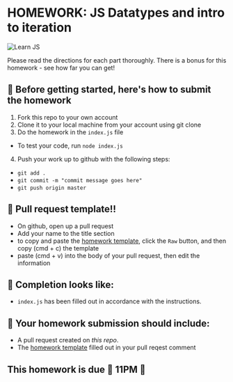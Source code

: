 # HOMEWORK: JS Datatypes and intro to iteration

![Learn JS](hotel.jpg)

Please read the directions for each part thoroughly. There is a bonus for this homework - see how far you can get!

## 🚀 Before getting started, here's how to submit the homework

1.  Fork this repo to your own account
2.  Clone it to your local machine from your account using git clone
3.  Do the homework in the `index.js` file

- To test your code, run `node index.js`

4.  Push your work up to github with the following steps:

- `git add .`
- `git commit -m "commit message goes here"`
- `git push origin master`

## 🚀 Pull request template!!

- On github, open up a pull request
- Add your name to the title section
- to copy and paste the [homework template](https://git.generalassemb.ly/sei-nyc-blizzard/class-info/blob/master/templates/Template_Homework-Submissions.md), click the `Raw` button, and then copy (cmd + c) the template
- paste (cmd + v) into the body of your pull request, then edit the information

## 🚀 Completion looks like:

- `index.js` has been filled out in accordance with the instructions.

## 🚀 Your homework submission should include:

- A pull request created on _this repo_.
- The [homework template](https://git.generalassemb.ly/sei-nyc-blizzard/class-info/blob/master/templates/Template_Homework-Submissions.md) filled out in your pull reqest comment 

## This homework is due 🚨 11PM 🚨
